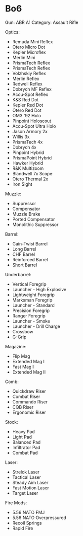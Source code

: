 # Bo6

Gun: ABR A1
Category: Assault Rifle

Optics:

- Remuda Mini Reflex
- Otero Micro Dot
- Kepler Microflex
- Merlin Mini
- PrismaTech Reflex
- PrismaTech Reflex
- Volzhskiy Reflex
- Merlin Reflex
- Redwell Reflex
- Dobrych MF Reflex
- Accu-Spot Reflex
- K&S Red Dot
- Kepler Red Dot
- Otero Red Dot
- OM3 '92 Holo
- Pinpoint Holoscout
- Accu-Spot Ultra Holo
- Jason Armory 2x
- Willis 3x
- PrismaTech 4x
- Dobrych 4x
- Pinpoint Hybrid
- PrismaPoint Hybrid
- Hawker Hybrid
- R&K Multizoom
- Blandwell 7x Scope
- Otero Thermal 2x
- Iron Sight

Muzzle:

- Suppressor
- Compensator
- Muzzle Brake
- Ported Compensator
- Monolithic Suppressor

Barrel:

- Gain-Twist Barrel
- Long Barrel
- CHF Barrel
- Reinforced Barrel
- Short Barrel

Underbarrel:

- Vertical Foregrip
- Launcher - High Explosive
- Lightweight Foregrip
- Marksman Foregrip
- Launcher - Standard
- Precision Foregrip
- Ranger Foregrip
- Launcher - Smoke
- Launcher - Drill Charge
- Crossbow
- G-Grip

Magazine:

- Flip Mag
- Extended Mag I
- Fast Mag I
- Extended Mag II

Comb:

- Quickdraw Riser
- Combat Riser
- Commando Riser
- CQB Riser
- Ergonomic Riser

Stock:

- Heavy Pad
- Light Pad
- Balanced Pad
- Infiltrator Pad
- Combat Pad

Laser:

- Strelok Laser
- Tactical Laser
- Steady Aim Laser
- Fast Motion Laser
- Target Laser

Fire Mods:

- 5.56 NATO FMJ
- 5.56 NATO Overpressured
- Recoil Springs
- Rapid Fire
